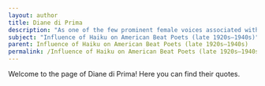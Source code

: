 ```yaml
---
layout: author
title: Diane di Prima
description: "As one of the few prominent female voices associated with the Beat Generation, di Prima's poetry often explores nature and existence, showing the influence of brevity and observation reminiscent of haiku."
subject: "Influence of Haiku on American Beat Poets (late 1920s–1940s)"
parent: Influence of Haiku on American Beat Poets (late 1920s–1940s)
permalink: /Influence of Haiku on American Beat Poets (late 1920s–1940s)/authors/Diane-di-Prima/
---
```


Welcome to the page of Diane di Prima! Here you can find their quotes.

